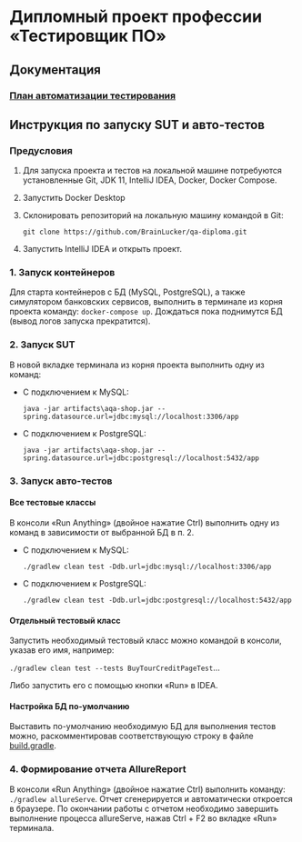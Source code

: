 # Дипломный проект профессии «Тестировщик ПО»

## Документация

### [План автоматизации тестирования](../main/docs/Plan.md)

## Инструкция по запуску SUT и авто-тестов

### Предусловия

1. Для запуска проекта и тестов на локальной машине потребуются установленные 
Git, JDK 11, IntelliJ IDEA, Docker, Docker Compose.
3. Запустить Docker Desktop
2. Склонировать репозиторий на локальную машину командой в Git:

   `git clone https://github.com/BrainLucker/qa-diploma.git`

4. Запустить IntelliJ IDEA и открыть проект.

### 1. Запуск контейнеров

Для старта контейнеров с БД (MySQL, PostgreSQL), а также симулятором банковских сервисов,
выполнить в терминале из корня проекта команду: `docker-compose up`.
Дождаться пока поднимутся БД (вывод логов запуска прекратится).

### 2. Запуск SUT

В новой вкладке терминала из корня проекта выполнить одну из команд:

* С подключением к MySQL:

  `java -jar artifacts\aqa-shop.jar --spring.datasource.url=jdbc:mysql://localhost:3306/app`

* С подключением к PostgreSQL:

  `java -jar artifacts\aqa-shop.jar --spring.datasource.url=jdbc:postgresql://localhost:5432/app`


### 3. Запуск авто-тестов

#### Все тестовые классы

В консоли «Run Anything» (двойное нажатие Ctrl) выполнить одну из команд в зависимости от выбранной БД в п. 2.

* С подключением к MySQL:

  `./gradlew clean test -Ddb.url=jdbc:mysql://localhost:3306/app`

* С подключением к PostgreSQL:

  `./gradlew clean test -Ddb.url=jdbc:postgresql://localhost:5432/app`

#### Отдельный тестовый класс

Запустить необходимый тестовый класс можно командой в консоли, указав его имя, например:

`./gradlew clean test --tests BuyTourCreditPageTest`...

Либо запустить его с помощью кнопки «Run» в IDEA.

#### Настройка БД по-умолчанию

Выставить по-умолчанию необходимую БД для выполнения тестов можно, раскомментировав соответствующую строку
в файле [build.gradle](../main/build.gradle).

### 4. Формирование отчета AllureReport

В консоли «Run Anything» (двойное нажатие Ctrl) выполнить команду: `./gradlew allureServe`.
Отчет сгенерируется и автоматически откроется в браузере. По окончании работы с отчетом необходимо 
завершить выполнение процесса allureServe, нажав Ctrl + F2 во вкладке «Run» терминала.